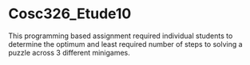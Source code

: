 # Cosc326_Etude10
This programming based assignment required individual students to determine the optimum and least required number of steps to solving a puzzle across 3 different minigames.
